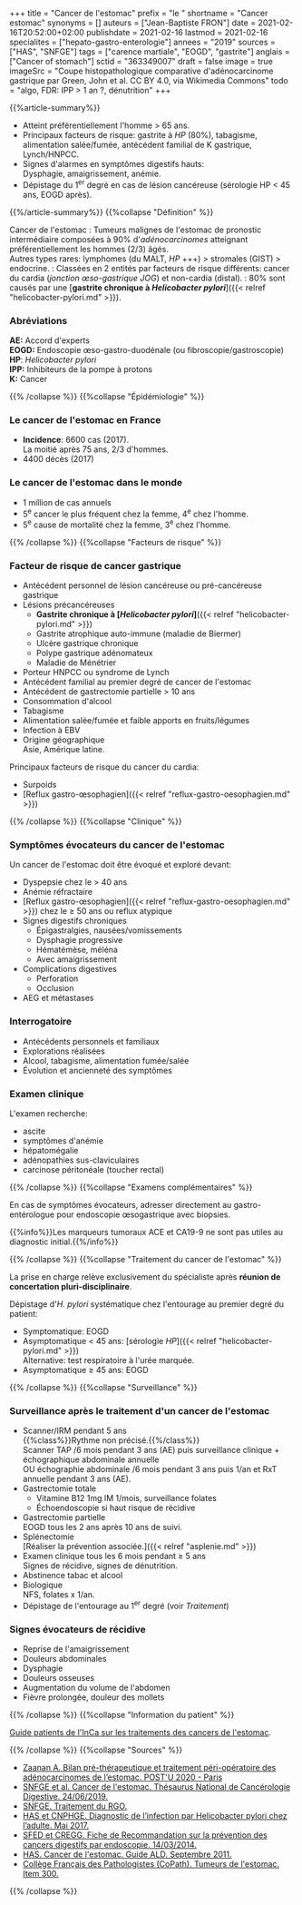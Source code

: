 +++
title = "Cancer de l'estomac"
prefix = "le "
shortname = "Cancer estomac"
synonyms = []
auteurs = ["Jean-Baptiste FRON"]
date = 2021-02-16T20:52:00+02:00
publishdate = 2021-02-16
lastmod = 2021-02-16
specialites = ["hepato-gastro-enterologie"]
annees = "2019"
sources = ["HAS", "SNFGE"]
tags = ["carence martiale", "EOGD", "gastrite"]
anglais = ["Cancer of stomach"]
sctid = "363349007"
draft = false
image = true
imageSrc = "Coupe histopathologique comparative d'adénocarcinome gastrique par Green, John et al. CC BY 4.0, via Wikimedia Commons"
todo = "algo, FDR: IPP > 1 an ?, dénutrition"
+++

{{%article-summary%}}

- Atteint préférentiellement l'homme > 65 ans.
- Principaux facteurs de risque: gastrite à *HP* (80%), tabagisme, alimentation salée/fumée, antécédent familial de K gastrique, Lynch/HNPCC.
- Signes d'alarmes en symptômes digestifs hauts:  
Dysphagie, amaigrissement, anémie.
- Dépistage du 1<sup>er</sup> degré en cas de lésion cancéreuse (sérologie HP < 45 ans, EOGD après).

{{%/article-summary%}}
{{%collapse "Définition" %}}

Cancer de l'estomac
: Tumeurs malignes de l'estomac de pronostic intermédiaire composées à 90% d'*adénocarcinomes* atteignant préférentiellement les hommes (2/3) âgés.  
Autres types rares: lymphomes (du MALT, *HP* +++) > stromales (GIST) > endocrine.
: Classées en 2 entités par facteurs de risque différents: cancer du cardia (*jonction œso-gastrique* *JOG*) et non-cardia (distal).
: 80% sont causés par une [**gastrite chronique à ***Helicobacter pylori*****]({{< relref "helicobacter-pylori.md" >}}).

### Abréviations

**AE:** Accord d'experts  
**EOGD:** Endoscopie œso-gastro-duodénale (ou fibroscopie/gastroscopie)  
**HP**: *Helicobacter pylori*  
**IPP:** Inhibiteurs de la pompe à protons  
**K:** Cancer

{{% /collapse %}}
{{%collapse "Épidémiologie" %}}

### Le cancer de l'estomac en France

- **Incidence**: 6600 cas (2017).  
La moitié après 75 ans, 2/3 d'hommes.
- 4400 décès (2017)

### Le cancer de l'estomac dans le monde

- 1 million de cas annuels
- 5<sup>e</sup> cancer le plus fréquent chez la femme, 4<sup>e</sup> chez l'homme.
- 5<sup>e</sup> cause de mortalité chez la femme, 3<sup>e</sup> chez l'homme.

{{% /collapse %}}
{{%collapse "Facteurs de risque" %}}

### Facteur de risque de cancer gastrique

- Antécédent personnel de lésion cancéreuse ou pré-cancéreuse gastrique
- Lésions précancéreuses
  - **Gastrite chronique à [*Helicobacter pylori*]**({{< relref "helicobacter-pylori.md" >}})
  - Gastrite atrophique auto-immune (maladie de Biermer)
  - Ulcère gastrique chronique
  - Polype gastrique adénomateux
  - Maladie de Ménétrier
- Porteur HNPCC ou syndrome de Lynch
- Antécédent familial au premier degré de cancer de l'estomac
- Antécédent de gastrectomie partielle > 10 ans
- Consommation d'alcool
- Tabagisme
- Alimentation salée/fumée et faible apports en fruits/légumes
- Infection à EBV
- Origine géographique  
Asie, Amérique latine.

Principaux facteurs de risque du cancer du cardia:

- Surpoids
- [Reflux gastro-œsophagien]({{< relref "reflux-gastro-oesophagien.md" >}})

{{% /collapse %}}
{{%collapse "Clinique" %}}

### Symptômes évocateurs du cancer de l'estomac

Un cancer de l'estomac doit être évoqué et exploré devant:

- Dyspepsie chez le > 40 ans
- Anémie réfractaire
- [Reflux gastro-œsophagien]({{< relref "reflux-gastro-oesophagien.md" >}}) chez le ≥ 50 ans ou reflux atypique
- Signes digestifs chroniques  
  - Épigastralgies, nausées/vomissements
  - Dysphagie progressive
  - Hématémèse, méléna
  - Avec amaigrissement
- Complications digestives
  - Perforation
  - Occlusion
- AEG et métastases

### Interrogatoire

- Antécédents personnels et familiaux
- Explorations réalisées
- Alcool, tabagisme, alimentation fumée/salée
- Évolution et ancienneté des symptômes

### Examen clinique

L'examen recherche:

- ascite
- symptômes d'anémie
- hépatomégalie
- adénopathies sus-claviculaires
- carcinose péritonéale (toucher rectal)

{{% /collapse %}}
{{%collapse "Examens complémentaires" %}}

En cas de symptômes évocateurs, adresser directement au gastro-entérologue pour endoscopie œsogastrique avec biopsies.

{{%info%}}Les marqueurs tumoraux ACE et CA19-9 ne sont pas utiles au diagnostic initial.{{%/info%}}

{{% /collapse %}}
{{%collapse "Traitement du cancer de l'estomac" %}}

La prise en charge relève exclusivement du spécialiste après **réunion de concertation pluri-disciplinaire**.

Dépistage d'*H. pylori* systématique chez l'entourage au premier degré du patient:

- Symptomatique: EOGD
- Asymptomatique < 45 ans: [sérologie *HP*]({{< relref "helicobacter-pylori.md" >}})  
Alternative: test respiratoire à l'urée marquée.
- Asymptomatique ≥ 45 ans: EOGD

{{% /collapse %}}
{{%collapse "Surveillance" %}}

### Surveillance après le traitement d'un cancer de l'estomac

- Scanner/IRM pendant 5 ans  
{{%class%}}Rythme non précisé.{{%/class%}}  
Scanner TAP /6 mois pendant 3 ans (AE) puis surveillance clinique + échographique abdominale annuelle  
OU échographie abdominale /6 mois pendant 3 ans puis 1/an et RxT annuelle pendant 3 ans (AE).
- Gastrectomie totale
  - Vitamine B12 1mg IM 1/mois, surveillance folates
  - Échoendoscopie si haut risque de récidive
- Gastrectomie partielle  
EOGD tous les 2 ans après 10 ans de suivi.
- Splénectomie  
[Réaliser la prévention associée.]({{< relref "asplenie.md" >}})
- Examen clinique tous les 6 mois pendant ≥ 5 ans  
Signes de récidive, signes de dénutrition.
- Abstinence tabac et alcool
- Biologique  
NFS, folates x 1/an.
- Dépistage de l'entourage au 1<sup>er</sup> degré (voir *Traitement*)

### Signes évocateurs de récidive

- Reprise de l'amaigrissement
- Douleurs abdominales
- Dysphagie
- Douleurs osseuses
- Augmentation du volume de l'abdomen
- Fièvre prolongée, douleur des mollets

{{% /collapse %}}
{{%collapse "Information du patient" %}}

[Guide patients de l'InCa sur les traitements des cancers de l'estomac](https://www.e-cancer.fr/Patients-et-proches/Les-cancers/Cancer-de-l-estomac/Points-cles).

{{% /collapse %}}
{{%collapse "Sources" %}}

- [Zaanan A. Bilan pré-thérapeutique et traitement péri-opératoire des adénocarcinomes de l’estomac. POST'U 2020 - Paris](https://www.fmcgastro.org/texte-postu/postu-2020-paris/bilan-pre-therapeutique-et-traitement-peri-operatoire-des-adenocarcinomes-de-lestomac/)
- [SNFGE et al. Cancer de l'estomac. Thésaurus National de Cancérologie Digestive. 24/06/2019.](https://www.snfge.org/content/2-cancer-de-lestomac)
- [SNFGE. Traitement du RGO.](https://www.snfge.org/sites/default/files/SNFGE/Bibliotheque_scientifique/traitement_du_rgo.pdf)
- [HAS et CNPHGE. Diagnostic de l’infection par Helicobacter pylori chez l’adulte. Mai 2017.](https://www.has-sante.fr/upload/docs/application/pdf/2017-06/dir83/helicobacter_fiche_pertinence_diagnostic.pdf)
- [SFED et CREGG. Fiche de Recommandation sur la prévention des cancers digestifs par endoscopie. 14/03/2014.](https://www.cregg.org/commissions/prevention-des-cancers-par-endoscopie/fiches-de-recommandations-prevention-des-cancers-par-endoscopie/prevention-du-cancer-de-l-estomac-2/)
- [HAS. Cancer de l'estomac. Guide ALD. Septembre 2011.](https://www.has-sante.fr/upload/docs/application/pdf/2011-10/ald_30_gm_k_estomac_web.pdf)
- [Collège Français des Pathologistes (CoPath). Tumeurs de l'estomac. Item 300.](http://campus.cerimes.fr/anatomie-pathologique/enseignement/anapath_19/site/html/2.html)

{{% /collapse %}}
